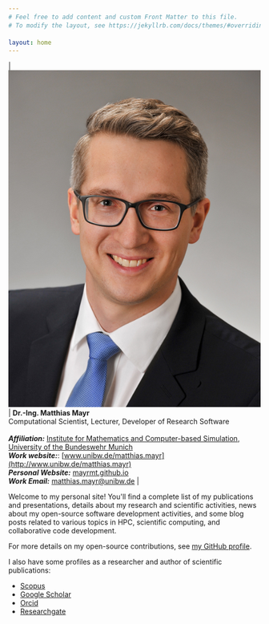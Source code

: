 ```yaml
---
# Feel free to add content and custom Front Matter to this file.
# To modify the layout, see https://jekyllrb.com/docs/themes/#overriding-theme-defaults

layout: home
---
```


| ![Dr.-Ing. Matthias Mayr](fig/mayr_2016.jpeg) | **Dr.-Ing. Matthias Mayr**<br>Computational Scientist, Lecturer, Developer of Research Software<br><br>***Affiliation:*** [Institute for Mathematics and Computer-based Simulation, University of the Bundeswehr Munich](https://www.unibw.de/imcs-en)<br>***Work website:***: [www.unibw.de/matthias.mayr](http://www.unibw.de/matthias.mayr)<br>***Personal Website:*** [mayrmt.github.io](https://mayrmt.github.io)<br>***Work Email:*** [matthias.mayr@unibw.de](mailto:matthias.mayr@unibw.de) |

[comment]: <> (NOTE: the above single line for the figure and the side text is necessary for the formatting to work.  Any newline breaks this.)

Welcome to my personal site!
You'll find a complete list of my publications and presentations,
details about my research and scientific activities,
news about my open-source software development activities,
and some blog posts related to various topics in HPC, scientific computing, and collaborative code development.

For more details on my open-source contributions, see [my GitHub profile](https://github.com/mayrmt).

I also have some profiles as a researcher and author of scientific publications:

- [Scopus](https://www.scopus.com/authid/detail.uri?origin=resultslist&authorId=56533415400&zone=)
- [Google Scholar](https://scholar.google.de/citations?user=-U3wAecAAAAJ&hl=de)
- [Orcid](https://orcid.org/0000-0002-2780-1233)
- [Researchgate](https://www.researchgate.net/profile/Matthias_Mayr2)
